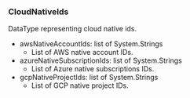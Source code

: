 ### CloudNativeIds
DataType representing cloud native ids.

- awsNativeAccountIds: list of System.Strings
  - List of AWS native account IDs.
- azureNativeSubscriptionIds: list of System.Strings
  - List of Azure native subscriptions IDs.
- gcpNativeProjectIds: list of System.Strings
  - List of GCP native project IDs.
